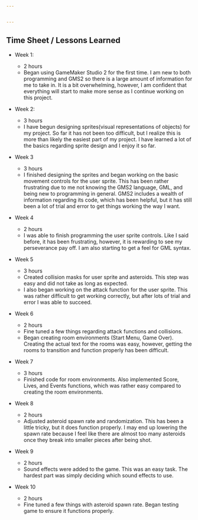 ```yaml
---


---
```


<h2 id="time-sheet--lessons-learned">Time Sheet / Lessons Learned</h2>
<ul>
<li>
<p>Week 1:</p>
<ul>
<li>2 hours</li>
<li>Began using GameMaker Studio 2 for the first time. I 	am new to both programming and GMS2 so there is a large amount of information for me to take in. It is a bit overwhelming, however, I am confident that everything will start to make more sense as I continue working on this project.</li>
</ul>
</li>
<li>
<p>Week 2:</p>
<ul>
<li>3 hours</li>
<li>I have begun designing sprites(visual representations of objects) for my project. So far it has not been too difficult, but I realize this is more than likely the easiest part of my project. I have learned a lot of the basics regarding sprite design and I enjoy it so far.</li>
</ul>
</li>
<li>
<p>Week 3</p>
<ul>
<li>3 hours</li>
<li>I finished designing the sprites and began working on the basic movement controls for the user sprite. This has been rather frustrating due to me not knowing the GMS2 language, GML, and being new to programming in general. GMS2 includes a wealth of information regarding its code, which has been helpful, but it has still been a lot of trial and error to get things working the way I want.</li>
</ul>
</li>
<li>
<p>Week 4</p>
<ul>
<li>2 hours</li>
<li>I was able to finish programming the user sprite controls. Like I said before, it has been frustrating, however, it is rewarding to see my perseverance pay off. I am also starting to get a feel for GML syntax.</li>
</ul>
</li>
<li>
<p>Week 5</p>
<ul>
<li>3 hours</li>
<li>Created collision masks for user sprite and asteroids. This step was easy and did not take as long as expected.</li>
<li>I also began working on the attack function for the user sprite. This was rather difficult to get working correctly, but after lots of trial and error I was able to succeed.</li>
</ul>
</li>
<li>
<p>Week 6</p>
<ul>
<li>2 hours</li>
<li>Fine tuned a few things regarding attack functions and collisions.</li>
<li>Began creating room environments (Start Menu, Game Over). Creating the actual text for the rooms was easy, however, getting the rooms to transition and function properly has been difficult.</li>
</ul>
</li>
<li>
<p>Week 7</p>
<ul>
<li>3 hours</li>
<li>Finished code for room environments. Also implemented Score, Lives, and Events functions, which was rather easy compared to creating the room environments.</li>
</ul>
</li>
<li>
<p>Week 8</p>
<ul>
<li>2 hours</li>
<li>Adjusted asteroid spawn rate and randomization. This has been a little tricky, but it does function properly. I may end up lowering the spawn rate because I feel like there are almost too many asteroids once they break into smaller pieces after being shot.</li>
</ul>
</li>
<li>
<p>Week 9</p>
<ul>
<li>2 hours</li>
<li>Sound effects were added to the game. This was an easy task. The hardest part was simply deciding which sound effects to use.</li>
</ul>
</li>
<li>
<p>Week 10</p>
<ul>
<li>2 hours</li>
<li>Fine tuned a few things with asteroid spawn rate. Began testing game to ensure it functions properly.</li>
</ul>
</li>
</ul>

